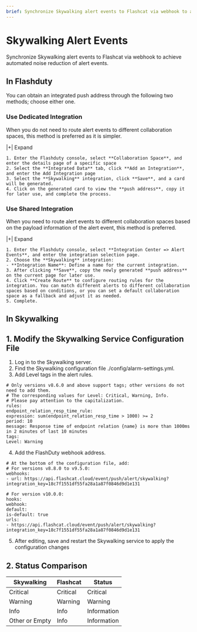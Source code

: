 ```yaml
---
brief: Synchronize Skywalking alert events to Flashcat via webhook to achieve automated noise reduction of alert events
---
```


# Skywalking Alert Events

Synchronize Skywalking alert events to Flashcat via webhook to achieve automated noise reduction of alert events.

## In Flashduty
You can obtain an integrated push address through the following two methods; choose either one.

### Use Dedicated Integration

When you do not need to route alert events to different collaboration spaces, this method is preferred as it is simpler.

|+| Expand

    1. Enter the Flashduty console, select **Collaboration Space**, and enter the details page of a specific space
    2. Select the **Integrated Data** tab, click **Add an Integration**, and enter the Add Integration page
    3. Select the **Skywalking** integration, click **Save**, and a card will be generated.
    4. Click on the generated card to view the **push address**, copy it for later use, and complete the process.

### Use Shared Integration

When you need to route alert events to different collaboration spaces based on the payload information of the alert event, this method is preferred.

|+| Expand

    1. Enter the Flashduty console, select **Integration Center => Alert Events**, and enter the integration selection page.
    2. Choose the **Skywalking** integration:
    - **Integration Name**: Define a name for the current integration.
    3. After clicking **Save**, copy the newly generated **push address** on the current page for later use.
    4. Click **Create Route** to configure routing rules for the integration. You can match different alerts to different collaboration spaces based on conditions, or you can set a default collaboration space as a fallback and adjust it as needed.
    5. Complete.

## In Skywalking

## 1. Modify the Skywalking Service Configuration File

1. Log in to the Skywalking server.
2. Find the Skywalking configuration file ./config/alarm-settings.yml.
3. Add Level tags in the alert rules.

```i18n
# Only versions v8.6.0 and above support tags; other versions do not need to add them.
# The corresponding values for Level: Critical, Warning, Info.
# Please pay attention to the capitalization.
rules:
endpoint_relation_resp_time_rule:
expression: sum(endpoint_relation_resp_time > 1000) >= 2
period: 10
message: Response time of endpoint relation {name} is more than 1000ms in 2 minutes of last 10 minutes
tags:
Level: Warning
```
4. Add the FlashDuty webhook address.

```i18n
# At the bottom of the configuration file, add:
# For versions v8.8.0 to v9.5.0:
webhooks:
- url: https://api.flashcat.cloud/event/push/alert/skywalking?integration_key=18c7f1551df55fa28a1a87f0846d9d1e131

# For version v10.0.0:
hooks:
webhook:
default:
is-default: true
urls:
- https://api.flashcat.cloud/event/push/alert/skywalking?integration_key=18c7f1551df55fa28a1a87f0846d9d1e131
```

5. After editing, save and restart the Skywalking service to apply the configuration changes

## 2. Status Comparison

|Skywalking|Flashcat|Status|
|---|---|---|
|Critical|Critical|Critical|
|Warning|Warning|Warning|
|Info|Info|Information|
|Other or Empty|Info|Information|
